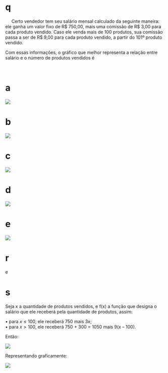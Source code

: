 # q
     Certo vendedor tem seu salário mensal calculado da seguinte maneira: ele ganha um valor fixo de R$ 750,00, mais uma comissão de R$ 3,00 para cada produto vendido. Caso ele venda mais de 100 produtos, sua comissão passa a ser de R$ 9,00 para cada produto vendido, a partir do 101º produto vendido.

Com essas informações, o gráfico que melhor representa a relação entre salário e o número de produtos vendidos é

 

# a
![](https://firebasestorage.googleapis.com/v0/b/firebase-enemio.appspot.com/o/questoes%2F692%2Fbac68b26-6c79-e59f-c48f-b22afc1e8006.png?alt=media\&token=2b7435a2-2d20-425e-b962-356c33000040)

# b
![](https://firebasestorage.googleapis.com/v0/b/firebase-enemio.appspot.com/o/questoes%2F692%2Ff4ffbf88-ff49-fa28-c740-3ffac0ec7d67.png?alt=media\&token=dca5fad0-d884-447e-a913-e0744aef6850)

# c
![](https://firebasestorage.googleapis.com/v0/b/firebase-enemio.appspot.com/o/questoes%2F692%2Fd37aa4bf-eff7-6491-0624-3ab304c08c68.png?alt=media\&token=135c3ab5-3583-4c8e-a930-59fb72704e8a)

# d
![](https://firebasestorage.googleapis.com/v0/b/firebase-enemio.appspot.com/o/questoes%2F692%2F86499708-1a22-47f6-2b3f-a065e86001eb.png?alt=media\&token=9255ec4f-d0ef-4e85-8c65-ffa903ac13ea)

# e
![](https://firebasestorage.googleapis.com/v0/b/firebase-enemio.appspot.com/o/questoes%2F692%2F80ed4230-806b-2834-e94a-143ae76040bb.png?alt=media\&token=928a2d6f-9a95-4937-a8e2-83228d605fe4)

# r
e

# s
Seja x a quantidade de produtos vendidos, e f(x) a função que designa o salário que ele receberá pela quantidade de produtos, assim:

• para $x \leq 100$, ele receberá 750 mais 3x;\
• para $x > 100$, ele receberá 750 + 300 = 1050 mais 9(x – 100).

Então:

![](https://firebasestorage.googleapis.com/v0/b/firebase-enemio.appspot.com/o/questoes%2F692%2Ffa132573-c574-3c3f-1473-1533322b3862.png?alt=media\&token=6d130bee-d811-458b-9f91-b08e2ac52d82)

Representando graficamente:

![](https://firebasestorage.googleapis.com/v0/b/firebase-enemio.appspot.com/o/questoes%2F692%2F6c51e508-4bfa-8774-343a-2ae822d97579.png?alt=media\&token=6d85358f-f071-4272-9780-8f103be41f59)
